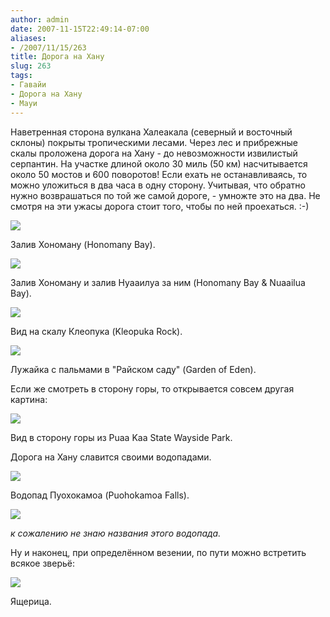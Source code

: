 ```yaml
---
author: admin
date: 2007-11-15T22:49:14-07:00
aliases:
- /2007/11/15/263
title: Дорога на Хану
slug: 263
tags:
- Гавайи
- Дорога на Хану
- Мауи
---
```


Наветренная сторона вулкана Халеакала (северный и восточный склоны) покрыты тропическими лесами. Через лес и прибрежные скалы проложена дорога на Хану - до невозможности извилистый серпантин. На участке длиной около 30 миль (50 км) насчитывается около 50 мостов и 600 поворотов! Если ехать не останавливаясь, то можно уложиться в два часа в одну сторону. Учитывая, что обратно нужно возврашаться по той же самой дороге, - умножте это на два. Не смотря на эти ужасы дорога стоит того, чтобы по ней проехаться. :-)

[![](/2007/11/IMG_0290.thumbnail.jpg)](/2007/11/IMG_0290.jpg)

Залив Хономану (Honomany Bay).

[![](/2007/11/IMG_0283.thumbnail.jpg)](/2007/11/IMG_0283.jpg)

Залив Хономану и залив Нуааилуа за ним (Honomany Bay & Nuaailua Bay).

[![](/2007/11/IMG_0268.thumbnail.jpg)](/2007/11/IMG_0268.jpg)

<!--more-->

Вид на скалу Клеопука (Kleopuka Rock).

[![](/2007/11/IMG_0258.thumbnail.jpg)](/2007/11/IMG_0258.jpg)

Лужайка с пальмами в "Райском саду" (Garden of Eden).

Если же смотреть в сторону горы, то открывается совсем другая картина:

[![](/2007/11/IMG_0291.thumbnail.jpg)](/2007/11/IMG_0291.jpg)

Вид в сторону горы из Puaa Kaa State Wayside Park.

Дорога на Хану славится своими водопадами.

[![](/2007/11/IMG_0273.thumbnail.jpg)](/2007/11/IMG_0273.jpg)

Водопад Пуохокамоа (Puohokamoa Falls).

[![](/2007/11/IMG_0293.thumbnail.jpg)](/2007/11/IMG_0293.jpg)

_к сожалению не знаю названия этого водопада._

Ну и наконец, при определённом везении, по пути можно встретить всякое зверьё:

[![](/2007/11/IMG_0162.thumbnail.jpg)](/2007/11/IMG_0162.jpg)

Ящерица.
